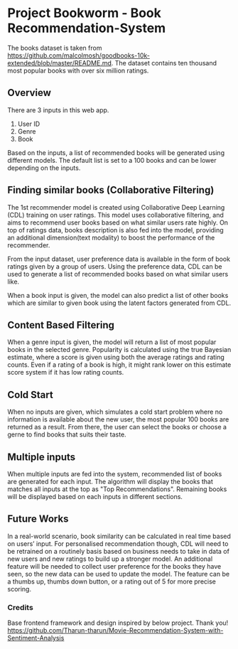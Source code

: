 # Project Bookworm - Book Recommendation-System

The books dataset is taken from https://github.com/malcolmosh/goodbooks-10k-extended/blob/master/README.md. The dataset contains ten thousand most popular books with over six million ratings.

## Overview
There are 3 inputs in this web app. 
1) User ID
2) Genre
3) Book 

Based on the inputs, a list of recommended books will be generated using different models. The default list is set to a 100 books and can be lower depending on the inputs. 


## Finding similar books (Collaborative Filtering)
The 1st recommender model is created using Collaborative Deep Learning (CDL) training on user ratings. This model uses collaborative filtering, and aims to recommend user books based on what similar users rate highly. On top of ratings data, books description is also fed into the model, providing an additional dimension(text modality) to boost the performance of the recommender.

From the input dataset, user preference data is available in the form of book ratings given by a group of users. Using the preference data, CDL can be used to generate a list of recommended books based on what similar users like. 

When a book input is given, the model can also predict a list of other books which are similar to given book using the latent factors generated from CDL.


## Content Based Filtering
When a genre input is given, the model will return a list of most popular books in the selected genre. Popularity is calculated using the true Bayesian estimate, where a score is given using both the average ratings and rating counts. Even if a rating of a book is high, it might rank lower on this estimate score system if it has low rating counts.


## Cold Start
When no inputs are given, which simulates a cold start problem where no information is available about the new user, the most popular 100 books are returned as a result. From there, the user can select the books or choose a gerne to find books that suits their taste.
 
 
## Multiple inputs
When multiple inputs are fed into the system, recommended list of books are generated for each input. The algorithm will display the books that matches all inputs at the top as "Top Recommendations". Remaining books will be displayed based on each inputs in different sections.


## Future Works
In a real-world scenario, book similarity can be calculated in real time based on users’ input. For personalised recommendation though, CDL will need to be retrained on a routinely basis based on business needs to take in data of new users and new ratings to build up a stronger model.
An additional feature will be needed to collect user preference for the books they have seen, so the new data can be used to update the model. The feature can be a thumbs up, thumbs down button, or a rating out of 5 for more precise scoring.  



### Credits 
Base frontend framework and design inspired by below project. Thank you!
https://github.com/Tharun-tharun/Movie-Recommendation-System-with-Sentiment-Analysis


